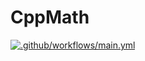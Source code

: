 # CppMath

[![.github/workflows/main.yml](https://github.com/enlegato/CppMath/actions/workflows/main.yml/badge.svg)](https://github.com/enlegato/CppMath/actions/workflows/main.yml)
